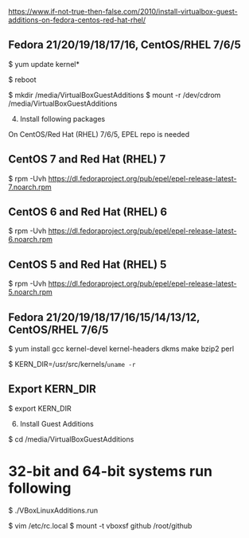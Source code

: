 https://www.if-not-true-then-false.com/2010/install-virtualbox-guest-additions-on-fedora-centos-red-hat-rhel/

## Fedora 21/20/19/18/17/16, CentOS/RHEL 7/6/5 ##
$ yum update kernel*

$ reboot

$ mkdir /media/VirtualBoxGuestAdditions
$ mount -r /dev/cdrom /media/VirtualBoxGuestAdditions

4. Install following packages

On CentOS/Red Hat (RHEL) 7/6/5, EPEL repo is needed

## CentOS 7 and Red Hat (RHEL) 7 ##
$ rpm -Uvh https://dl.fedoraproject.org/pub/epel/epel-release-latest-7.noarch.rpm

## CentOS 6 and Red Hat (RHEL) 6 ##
$ rpm -Uvh https://dl.fedoraproject.org/pub/epel/epel-release-latest-6.noarch.rpm
 
## CentOS 5 and Red Hat (RHEL) 5 ##
$ rpm -Uvh https://dl.fedoraproject.org/pub/epel/epel-release-latest-5.noarch.rpm

## Fedora 21/20/19/18/17/16/15/14/13/12, CentOS/RHEL 7/6/5 ##
$ yum install gcc kernel-devel kernel-headers dkms make bzip2 perl

$ KERN_DIR=/usr/src/kernels/`uname -r`

## Export KERN_DIR ##
$ export KERN_DIR

6. Install Guest Additions

$ cd /media/VirtualBoxGuestAdditions

# 32-bit and 64-bit systems run following
$ ./VBoxLinuxAdditions.run



$ vim /etc/rc.local
$ mount -t vboxsf github /root/github